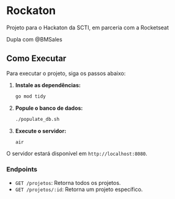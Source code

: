 # Rockaton
Projeto para o Hackaton da SCTI, em parceria com a Rocketseat

Dupla com @BMSales

## Como Executar

Para executar o projeto, siga os passos abaixo:

1. **Instale as dependências:**

   ```bash
   go mod tidy
   ```

2. **Popule o banco de dados:**

   ```bash
   ./populate_db.sh
   ```

3. **Execute o servidor:**

   ```bash
   air
   ```

O servidor estará disponível em `http://localhost:8080`.

### Endpoints

- `GET /projetos`: Retorna todos os projetos.
- `GET /projetos/:id`: Retorna um projeto específico.
